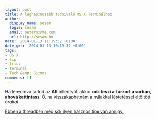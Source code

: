 ```yaml
---
layout: post
title: A leghasznosabb tudnivaló OS X Terminálhoz
author:
  display_name: sesam
  login: sesam
  email: petersz@me.com
  url: http://sesam.hu
date: '2014-01-13 11:19:32 +0100'
date_gmt: '2014-01-13 10:19:32 +0100'
tags:
- OS X
- tip
- trick
- terminal
- Tech &amp; Gizmos
comments: []
---
```


Ha lenyomva tartod az **Alt** billentyűt, akkor **oda teszi a kurzort a sorban, ahová kattintasz**. Ó, ha visszakaphatnám a nyilakkal léptetéssel eltöltött _órákat_.

[Ebben a threadben még sok ilyen hasznos tipp van amúgy.](http://apple.stackexchange.com/questions/5435/got-any-tips-or-tricks-for-terminal-in-mac-os-x)
